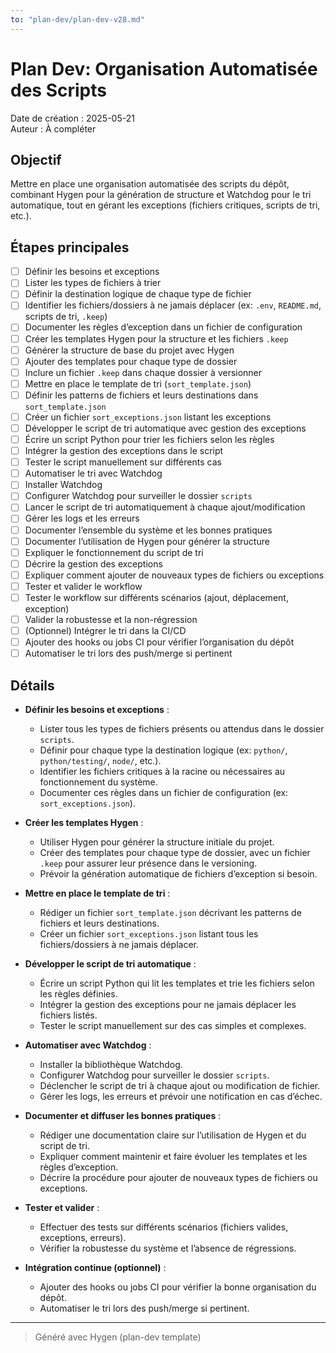 ```yaml
---
to: "plan-dev/plan-dev-v28.md"
---
```


# Plan Dev: Organisation Automatisée des Scripts

Date de création : 2025-05-21  
Auteur : À compléter

## Objectif

Mettre en place une organisation automatisée des scripts du dépôt, combinant Hygen pour la génération de structure et Watchdog pour le tri automatique, tout en gérant les exceptions (fichiers critiques, scripts de tri, etc.).

## Étapes principales

- [ ] Définir les besoins et exceptions
 - [ ] Lister les types de fichiers à trier
 - [ ] Définir la destination logique de chaque type de fichier
 - [ ] Identifier les fichiers/dossiers à ne jamais déplacer (ex: `.env`, `README.md`, scripts de tri, `.keep`)
 - [ ] Documenter les règles d’exception dans un fichier de configuration
- [ ] Créer les templates Hygen pour la structure et les fichiers `.keep`
 - [ ] Générer la structure de base du projet avec Hygen
 - [ ] Ajouter des templates pour chaque type de dossier
 - [ ] Inclure un fichier `.keep` dans chaque dossier à versionner
- [ ] Mettre en place le template de tri (`sort_template.json`)
 - [ ] Définir les patterns de fichiers et leurs destinations dans `sort_template.json`
 - [ ] Créer un fichier `sort_exceptions.json` listant les exceptions
- [ ] Développer le script de tri automatique avec gestion des exceptions
 - [ ] Écrire un script Python pour trier les fichiers selon les règles
 - [ ] Intégrer la gestion des exceptions dans le script
 - [ ] Tester le script manuellement sur différents cas
- [ ] Automatiser le tri avec Watchdog
 - [ ] Installer Watchdog
 - [ ] Configurer Watchdog pour surveiller le dossier `scripts`
 - [ ] Lancer le script de tri automatiquement à chaque ajout/modification
 - [ ] Gérer les logs et les erreurs
- [ ] Documenter l’ensemble du système et les bonnes pratiques
 - [ ] Documenter l’utilisation de Hygen pour générer la structure
 - [ ] Expliquer le fonctionnement du script de tri
 - [ ] Décrire la gestion des exceptions
 - [ ] Expliquer comment ajouter de nouveaux types de fichiers ou exceptions
- [ ] Tester et valider le workflow
 - [ ] Tester le workflow sur différents scénarios (ajout, déplacement, exception)
 - [ ] Valider la robustesse et la non-régression
- [ ] (Optionnel) Intégrer le tri dans la CI/CD
 - [ ] Ajouter des hooks ou jobs CI pour vérifier l’organisation du dépôt
 - [ ] Automatiser le tri lors des push/merge si pertinent

## Détails

- **Définir les besoins et exceptions** :
  - Lister tous les types de fichiers présents ou attendus dans le dossier `scripts`.
  - Définir pour chaque type la destination logique (ex: `python/`, `python/testing/`, `node/`, etc.).
  - Identifier les fichiers critiques à la racine ou nécessaires au fonctionnement du système.
  - Documenter ces règles dans un fichier de configuration (ex: `sort_exceptions.json`).

- **Créer les templates Hygen** :
  - Utiliser Hygen pour générer la structure initiale du projet.
  - Créer des templates pour chaque type de dossier, avec un fichier `.keep` pour assurer leur présence dans le versioning.
  - Prévoir la génération automatique de fichiers d’exception si besoin.

- **Mettre en place le template de tri** :
  - Rédiger un fichier `sort_template.json` décrivant les patterns de fichiers et leurs destinations.
  - Créer un fichier `sort_exceptions.json` listant tous les fichiers/dossiers à ne jamais déplacer.

- **Développer le script de tri automatique** :
  - Écrire un script Python qui lit les templates et trie les fichiers selon les règles définies.
  - Intégrer la gestion des exceptions pour ne jamais déplacer les fichiers listés.
  - Tester le script manuellement sur des cas simples et complexes.

- **Automatiser avec Watchdog** :
  - Installer la bibliothèque Watchdog.
  - Configurer Watchdog pour surveiller le dossier `scripts`.
  - Déclencher le script de tri à chaque ajout ou modification de fichier.
  - Gérer les logs, les erreurs et prévoir une notification en cas d’échec.

- **Documenter et diffuser les bonnes pratiques** :
  - Rédiger une documentation claire sur l’utilisation de Hygen et du script de tri.
  - Expliquer comment maintenir et faire évoluer les templates et les règles d’exception.
  - Décrire la procédure pour ajouter de nouveaux types de fichiers ou exceptions.

- **Tester et valider** :
  - Effectuer des tests sur différents scénarios (fichiers valides, exceptions, erreurs).
  - Vérifier la robustesse du système et l’absence de régressions.

- **Intégration continue (optionnel)** :
  - Ajouter des hooks ou jobs CI pour vérifier la bonne organisation du dépôt.
  - Automatiser le tri lors des push/merge si pertinent.

---

> Généré avec Hygen (plan-dev template)
